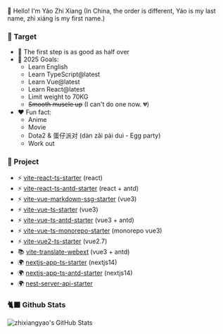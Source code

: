 👋 Hello! I'm Yáo Zhi Xiang (In China, the order is different, Yáo is my last name, zhì xiáng is my first name.)

### 📜 Target

- 🚶 The first step is as good as half over
- 🚀 2025 Goals: 
  - Learn English
  - Learn TypeScript@latest
  - Learn Vue@latest
  - Learn React@latest
  - Limit weight to 70KG
  - ~~Smooth muscle up~~ (I can't do one now. 💔)
- ❤️ Fun fact: 
  - Anime
  - Movie
  - Dota2 & 蛋仔派对 (dàn zǎi pài duì - Egg party)
  - Work out

### 📜 Project

- ⚡️ [vite-react-ts-starter](https://github.com/zhixiangyao/vite-react-ts-starter) (react)
- ⚡️ [vite-react-ts-antd-starter](https://github.com/zhixiangyao/vite-react-ts-antd-starter) (react + antd)
- ⚡️ [vite-vue-markdown-ssg-starter](https://github.com/zhixiangyao/vite-vue-markdown-ssg-starter) (vue3)
- ⚡️ [vite-vue-ts-starter](https://github.com/zhixiangyao/vite-vue-ts-starter) (vue3)
- ⚡️ [vite-vue-ts-antd-starter](https://github.com/zhixiangyao/vite-vue-ts-antd-starter) (vue3 + antd)
- ⚡️ [vite-vue-ts-monorepo-starter](https://github.com/zhixiangyao/vite-vue-ts-monorepo-starter) (monorepo vue3)
- ⚡️ [vite-vue2-ts-starter](https://github.com/zhixiangyao/vite-vue2-ts-starter) (vue2.7)
- 📚 [vite-translate-webext](https://github.com/zhixiangyao/vite-translate-webext) (vue3 + antd)
- 🌍 [nextjs-app-ts-starter](https://github.com/zhixiangyao/nextjs-app-ts-starter) (nextjs14)
- 🌍 [nextjs-app-ts-antd-starter](https://github.com/zhixiangyao/nextjs-app-ts-antd-starter) (nextjs14)
- 🌍 [nest-server-api-starter](https://github.com/zhixiangyao/nest-server-api-starter)

### 🐈‍⬛ Github Stats

<img alt="zhixiangyao's GitHub Stats" src="https://github-readme-stats.vercel.app/api?username=zhixiangyao&theme=cobalt&show_icons=true" />
